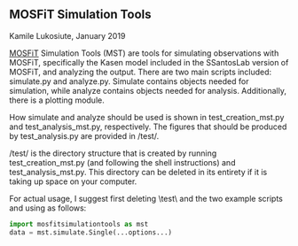  ## MOSFiT Simulation Tools
 Kamile Lukosiute, January 2019
 
 
 [MOSFiT](https://github.com/SSantosLab/MOSFiT) Simulation Tools (MST) are tools for simulating observations with MOSFiT, specifically the Kasen model included in the SSantosLab version of MOSFiT, and analyzing the output. There are two main scripts included: simulate.py and analyze.py. Simulate contains objects needed for simulation, while analyze contains objects needed for analysis. Additionally, there is a plotting module. 
 
 How simulate and analyze should be used is shown in test_creation_mst.py and test_analysis_mst.py, respectively. The figures that should be produced by test_analysis.py are provided in /test/.
 
 /test/ is the directory structure that is created by running test_creation_mst.py (and following the shell instructions) and  test_analysis_mst.py. This directory can be deleted in its entirety if it is taking up space on your computer.
 
For actual usage, I suggest first deleting \test\ and the two example scripts and using as follows:
```python
import mosfitsimulationtools as mst
data = mst.simulate.Single(...options...)
```
